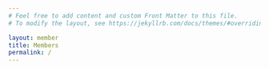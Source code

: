 ```yaml
---
# Feel free to add content and custom Front Matter to this file.
# To modify the layout, see https://jekyllrb.com/docs/themes/#overriding-theme-defaults

layout: member
title: Members
permalink: /
---
```



